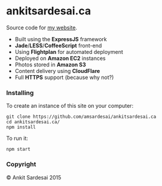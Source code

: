 # ankitsardesai.ca

Source code for [my website](https://ankitsardesai.ca).

* Built using the **ExpressJS** framework
* **Jade**/**LESS**/**CoffeeScript** front-end
* Using **Flightplan** for automated deployment
* Deployed on **Amazon EC2** instances
* Photos stored in **Amazon S3**
* Content delivery using **CloudFlare**
* Full **HTTPS** support (because why not?)

### Installing

To create an instance of this site on your computer:

    git clone https://github.com/amsardesai/ankitsardesai.ca
    cd ankitsardesai.ca/
    npm install

To run it:

    npm start

### Copyright

&copy; Ankit Sardesai 2015
